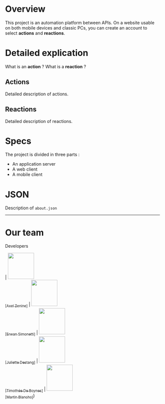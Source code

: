 # Overview

This project is an automation platform between APIs. On a website usable on both mobile devices and classic PCs, you can create an account to select **actions** and **reactions**.

# Detailed explication

What is an **action** ? What is a **reaction** ?

## Actions

Detailed description of actions.

## Reactions

Detailed description of reactions.

# Specs

The project is divided in three parts :
- An application server
- A web client
- A mobile client

# JSON

Description of `about.json`  

***

# Our team

Developers  

| [<img src="https://github.com/Azzzen.png?size=85" width=85><br><sub>[Axel Zenine]</sub>](https://github.com/Azzzen) | [<img src="https://github.com/ErwanSimonetti.png?size=85" width=85><br><sub>[Erwan Simonetti]</sub>](https://github.com/ErwanSimonetti) | [<img src="https://github.com/JulietteDestang.png?size=85" width=85><br><sub>[Juliette Destang]</sub>](https://github.com/JulietteDestang) | [<img src="https://github.com/HKtueur1.png?size=85" width=85><br><sub>[Timothée De Boynes]</sub>](https://github.com/HKtueur1) | [<img src="https://github.com/HKtueur1.png?size=85" width=85><br><sub>[Martin Blancho]</sub>](https://github.com/BlanchoMartin))
